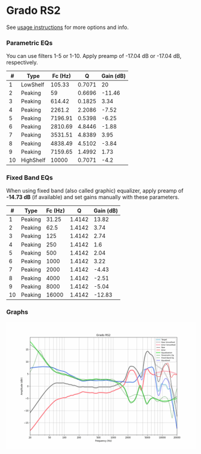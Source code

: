# Grado RS2
See [usage instructions](https://github.com/jaakkopasanen/AutoEq#usage) for more options and info.

### Parametric EQs
You can use filters 1-5 or 1-10. Apply preamp of -17.04 dB or -17.04 dB, respectively.

|   # | Type      |   Fc (Hz) |      Q |   Gain (dB) |
|-----|-----------|-----------|--------|-------------|
|   1 | LowShelf  |    105.33 | 0.7071 |       20    |
|   2 | Peaking   |     59    | 0.6696 |      -11.46 |
|   3 | Peaking   |    614.42 | 0.1825 |        3.34 |
|   4 | Peaking   |   2261.2  | 2.2086 |       -7.52 |
|   5 | Peaking   |   7196.91 | 0.5398 |       -6.25 |
|   6 | Peaking   |   2810.69 | 4.8446 |       -1.88 |
|   7 | Peaking   |   3531.51 | 4.8389 |        3.95 |
|   8 | Peaking   |   4838.49 | 4.5102 |       -3.84 |
|   9 | Peaking   |   7159.65 | 1.4992 |        1.73 |
|  10 | HighShelf |  10000    | 0.7071 |       -4.2  |

### Fixed Band EQs
When using fixed band (also called graphic) equalizer, apply preamp of **-14.73 dB** (if available) and set gains manually with these parameters.

|   # | Type    |   Fc (Hz) |      Q |   Gain (dB) |
|-----|---------|-----------|--------|-------------|
|   1 | Peaking |     31.25 | 1.4142 |       13.82 |
|   2 | Peaking |     62.5  | 1.4142 |        3.74 |
|   3 | Peaking |    125    | 1.4142 |        2.74 |
|   4 | Peaking |    250    | 1.4142 |        1.6  |
|   5 | Peaking |    500    | 1.4142 |        2.04 |
|   6 | Peaking |   1000    | 1.4142 |        3.22 |
|   7 | Peaking |   2000    | 1.4142 |       -4.43 |
|   8 | Peaking |   4000    | 1.4142 |       -2.51 |
|   9 | Peaking |   8000    | 1.4142 |       -5.04 |
|  10 | Peaking |  16000    | 1.4142 |      -12.83 |

### Graphs
![](./Grado%20RS2.png)
